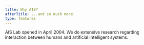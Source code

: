 ```yaml
---
title: Why AIS?
afterTitle: ...and so much more!
type: features
---
```


AIS Lab opened in April 2004. We do extensive research regarding interaction between humans and artificial intelligent systems.
